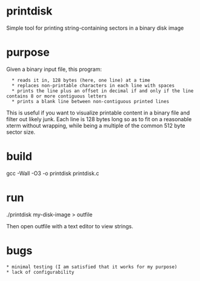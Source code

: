 printdisk
=========

Simple tool for printing string-containing sectors in a binary disk image


purpose
=========

Given a binary input file, this program:

      * reads it in, 128 bytes (here, one line) at a time
      * replaces non-printable characters in each line with spaces
      * prints the line plus an offset in decimal if and only if the line contains 8 or more contiguous letters
      *	prints a blank line between non-contiguous printed lines 

This is useful if you want to visualize printable content in a binary file and filter out likely junk.
Each line is 128 bytes long so as to fit on a reasonable xterm without wrapping, while being a multiple of the common 512 byte sector size.

build
=========

gcc -Wall -O3 -o printdisk printdisk.c


run
=========

./printdisk my-disk-image > outfile

Then open outfile with a text editor to view strings.


bugs
=========

	* minimal testing (I am satisfied that it works for my purpose)
	* lack of configurability

